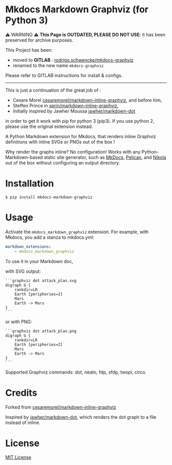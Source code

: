 Mkdocs Markdown Graphviz (for Python 3)
=======================================

⚠️ WARNING ⚠️ **This Page is OUTDATED, PLEASE DO NOT USE**: it has been preserved for archive purposes.

This Project has been:

* moved to **GITLAB** : [rodrigo.schwencke/mkdocs-graphviz](https://gitlab.com/rodrigo.schwencke/mkdocs-graphviz/)
* renamed to the new name `mkdocs-graphviz`

Please refer to GITLAB instructions for install & configs.

-------

This is just a continuation of the great job of :

* Cesare Morel [cesaremorel/markdown-inline-graphviz](https://github.com/cesaremorel/markdown-inline-graphviz), and before him,
* Steffen Prince in [sprin/markdown-inline-graphviz](https://github.com/sprin/markdown-inline-graphviz), 
* Initially inspired by Jawher Moussa [jawher/markdown-dot](https://github.com/jawher/markdown-dot)

in order to get it work with pip for python 3 (pip3). If you use python 2, please use the original extension instead.

A Python Markdown extension for Mkdocs, that renders inline Graphviz definitions with inline SVGs or PNGs out of the box !

Why render the graphs inline? No configuration! Works with any
Python-Markdown-based static site generator, such as [MkDocs](http://www.mkdocs.org/), [Pelican](http://blog.getpelican.com/), and
[Nikola](https://getnikola.com/) out of the box without configuring an output directory.

# Installation

    $ pip install mkdocs-markdown-graphviz

# Usage

Activate the `mkdocs_markdown_graphviz` extension. For example, with Mkdocs, you add a
stanza to mkdocs.yml:

```yaml
markdown_extensions:
    - mkdocs_markdown_graphviz
```

To use it in your Markdown doc, 

with SVG output:

    ```graphviz dot attack_plan.svg
    digraph G {
        rankdir=LR
        Earth [peripheries=2]
        Mars
        Earth -> Mars
    }
    ```

or with PNG:

    ```graphviz dot attack_plan.png
    digraph G {
        rankdir=LR
        Earth [peripheries=2]
        Mars
        Earth -> Mars
    }
    ```

Supported Graphviz commands: dot, neato, fdp, sfdp, twopi, circo.

# Credits

Forked from [cesaremorel/markdown-inline-graphviz](https://github.com/cesaremorel/markdown-inline-graphviz)

Inspired by [jawher/markdown-dot](https://github.com/jawher/markdown-dot),
which renders the dot graph to a file instead of inline.

# License

[MIT License](http://www.opensource.org/licenses/mit-license.php)
